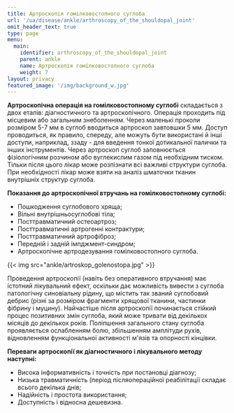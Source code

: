 ```yaml
---
title: Артроскопія гомiлковостопного суглоба
url: '/ua/disease/ankle/arthroscopy_of_the_shouldopal_joint'
omit_header_text: true
type: page
menu:
  main:
    identifier: arthroscopy_of_the_shouldopal_joint
    parent: ankle
    name: Артроскопія гомiлковостопного суглоба
    weight: 7
layout: privacy
featured_image: '/img/background_w.jpg'
---
```


**Артроскопічна операція на гомілковостопному суглобі** складається з двох етапів: діагностичного та артроскопічного.
Операція проходить під місцевим або загальним знеболенням. Через маленькі проколи розміром 5-7 мм в суглоб вводиться
артроскоп завтовшки 5 мм. Доступ проводиться, як правило, спереду, але можуть бути використані й інші доступи,
наприклад, ззаду - для введення тонкої дотикальної палички та інших інструментів. Через артроскоп суглоб заповнюється
фізіологічним розчином або вуглекислим газом під необхідним тиском. Тільки після цього лікар може розпізнати всі важливі
структури суглоба. При необхідності лікар може взяти на аналіз шматочки тканин внутрішніх структур суглоба.

**Показання до артроскопічної втручань на гомілковостопному суглобі:**

- Пошкодження суглобового хряща; 
- Вільні внутрішньосуглобові тіла; 
- Посттравматичний остеоартроз; 
- Посттравматичні артрогенні контрактури; 
- Посттравматичний артрофіброз; 
- Передній і задній імпджмент-синдром; 
- Артроскопічне артродезування гомілковостопного суглоба.

{{< img src="ankle/artroskop_golenostopa.jpg" >}}

Проведення артроскопії (навіть без оперативного втручання) має істотний лікувальний ефект, оскільки дає можливість
вивести з суглоба патологічну синовіальну рідину, що містить так званий суглобовий дебрис (різні за розміром фрагменти
хрящової тканини, частинки фібрину і муцину). Найчастіше після артроскопії починається стійкий процес позитивних змін
суглоба, який може тривати від декількох місяців до декількох років. Поліпшення загального стану суглоба проявляється
ослабленням болю, збільшенням амплітуди рухів, відновленням функціональної активності м'язів та опорності кінцівки.

**Переваги артроскопії як діагностичного і лікувального методу наступні:**

- Висока інформативність і точність при постановці діагнозу;
- Низька травматичність (період післяопераційної реабілітації складає всього декілька днів; 
- Надійність і простота використання; 
- Доступність і відносна дешевизна.
